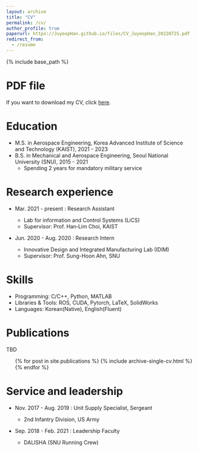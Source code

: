 ```yaml
---
layout: archive
title: "CV"
permalink: /cv/
author_profile: true
paperurl: https://JuyeopHan.github.io/files/CV_JuyeopHan_20220725.pdf
redirect_from:
  - /resume
---
```


{% include base_path %}

PDF file
======
If you want to download my CV, click [here](https://JuyeopHan.github.io/files/CV_JuyeopHan_20220725.pdf).

Education
======

* M.S. in Aerospace Engineering, Korea Advanced Institute of Science and Technology (KAIST), 2021 - 2023
* B.S. in Mechanical and Aerospace Engineering, Seoul National University (SNU), 2015 - 2021
  * Spending 2 years for mandatory military service    

Research experience
======
* Mar. 2021 - present : Research Assistant
  * Lab for information and Control Systems (LiCS)
  * Supervisor: Prof. Han‑Lim Choi, KAIST

* Jun. 2020 - Aug. 2020 : Research Intern
  * Innovative Design and Integrated Manufacturing Lab (IDIM)
  * Supervisor: Prof. Sung-Hoon Ahn, SNU
  
Skills
======
* Programming: C/C++, Python, MATLAB
* Libraries & Tools: ROS, CUDA, Pytorch, LaTeX, SolidWorks
* Languages: Korean(Native), English(Fluent)

Publications
======

TBD

  <ul>{% for post in site.publications %}
    {% include archive-single-cv.html %}
  {% endfor %}</ul>
  
Service and leadership
======
* Nov. 2017 - Aug. 2019 : Unit Supply Specialist, Sergeant
  * 2nd Infantry Division, US Army

* Sep. 2018 - Feb. 2021 : Leadership Faculty
  * DALISHA (SNU Running Crew)   
